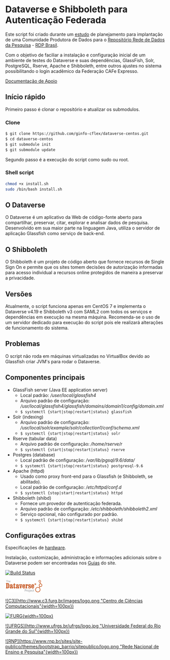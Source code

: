 # Dataverse e Shibboleth para Autenticação Federada

Este script foi criado durante um [estudo](http://hdl.handle.net/20.500.11959/1204) de planejamento para implantação de uma Comunidade Produtora de Dados para o [Repositório Rede de Dados da Pesquisa](https://dadosabertos.rnp.br/) - [RDP Brasil](https://dadosdepesquisa.rnp.br/).

Com o objetivo de faciliar a instalação e configuração inicial de um ambiente de testes do Dataverse e suas dependências, GlassFish, Solr, PostgreSQL, Rserve, Apache e Shibboleth, entre outros ajustes no sistema possibilitando o login acadêmico da Federação CAFe Expresso.

[Documentação de Apoio](http://hdl.handle.net/20.500.11959/1264)

## Início rápido

Primeiro passo é clonar o repositório e atualizar os submodulos.

### Clone

``` bash
$ git clone https://github.com/ginfo-cflex/dataverse-centos.git
$ cd dataverse-centos
$ git submodule init
$ git submodule update
```

Segundo passo é a execução do script como sudo ou root.

### Shell script

``` bash
chmod +x install.sh
sudo /bin/bash install.sh
```
## O Dataverse

O Dataverse é um aplicativo da Web de código-fonte aberto para compartilhar, preservar, citar, explorar e analisar dados de pesquisa. Desenvolvido em sua maior parte na linguagem Java, utiliza o servidor de aplicação Glassfish como serviço de back-end.

## O Shibboleth

O Shibboleth é um projeto de código aberto que fornece recursos de Single Sign On e permite que os sites tomem decisões de autorização informadas para acesso individual a recursos online protegidos de maneira a preservar a privacidade.

## Versões

Atualmente, o script funciona apenas em CentOS 7 e implementa o Dataverse v4.19 e Shibboleth v3 com SAML2 com todos os serviços e dependências em execução na mesma máquina. Recomenda-se o uso de um servidor dedicado para execução do script pois ele realizará alterações de funcionamento do sistema.

## Problemas

O script não roda em máquinas virtualizadas no VirtualBox devido ao Glassfish criar JVM's para rodar o Dataverse.

## Componentes principais

* GlassFish server (Java EE application server)
  * Local padrão: */user/local/glassfish4*
  * Arquivo padrão de configuração: */usr/local/glassfish4/glassfish/domains/domain1/config/domain.xml*
  * `$ systemctl {start|stop|restart|status} glassfish`
* Solr (indexing)
  * Arquivo padrão de configuração: */usr/local/solr/example/solr/collection1/conf/schema.xml*
  * `$ systemctl {start|stop|restart|status} solr`
* Rserve (tabular data)
  * Arquivo padrão de configuração: */home/rserve/r*
  * `$ systemctl {start|stop|restart|status} rserve`
* Postgres (database)
  * Local padrão de configuração: */var/lib/pgsql/9.6/data/*
  * `$ systemctl {start|stop|restart|status} postgresql-9.6`
* Apache (httpd)
  * Usado como proxy front-end para o Glassfish (e Shibboleth, se abilitado).
  * Local padrão de configuração: */etc/httpd/conf.d*
  * `$ systemctl {stop|start|restart|status} httpd`
* Shibboleth (shibd)
  * Fornece um provedor de autenticação federada.
  * Arquivo padrão de configuração: */etc/shibboleth/shibboleth2.xml*
  * Serviço opcional, não configurado por padrão.
  * `$ systemctl {start|stop|restart|status} shibd`
 
## Configurações extras

Especificações de [hardware](http://guides.dataverse.org/en/latest/installation/prep.html#hardware-requirements).

Instalação, customização, administração e informações adicionais sobre o Dataverse podem ser encontradas nos [Guias](http://guides.dataverse.org/en/latest/) do site.

[![Build Status](https://travis-ci.org/IQSS/dataverse.svg?branch=develop)](https://travis-ci.org/IQSS/dataverse)

[![Dataverse Project](https://raw.githubusercontent.com/IQSS/dataverse/develop/src/main/webapp/resources/images/dataverseproject_logo.jpg?raw=true "Dataverse Project")](http://dataverse.org)

[![C3](http://www.c3.furg.br/images/logo.png "Centro de Ciências Computacionais"{width=100px})](http://c3.furg.br)

[![FURG](https://www.furg.br/arquivos/logo-furg.png "Universidade Federal do Rio Grande"){width=100px}](http://furg.br)

[![UFRGS](http://www.ufrgs.br/ufrgs/logo.jpg "Universidade Federal do Rio Grande do Sul"{width=100px})](http://ufrgs.br)

[![RNP](https://www.rnp.br/sites/site-publico/themes/bootstrap_barrio/sitepublico/logo.png "Rede Nacional de Ensino e Pesquisa"{width=100px})](http://rnp.br)

